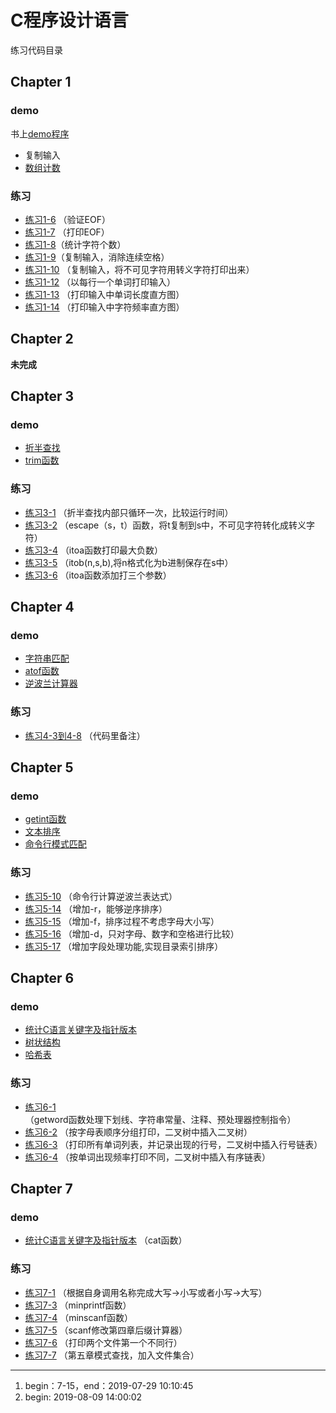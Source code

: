 # C程序设计语言

练习代码目录

## Chapter 1

### demo
书上[demo程序](./chap1/homework)

- 复制输入
- [数组计数](./chap1/demo/count_array.c)

### 练习
- [练习1-6](./chap1/homework/exer_1_6.c) （验证EOF）
- [练习1-7](./chap1/homework/exer_1_7.c) （打印EOF）
- [练习1-8](./chap1/homework/exer_1_8.c)（统计字符个数）
- [练习1-9](./chap1/homework/exer_1_9.c)（复制输入，消除连续空格）
- [练习1-10](./chap1/homework/exer_1_10.c) （复制输入，将不可见字符用转义字符打印出来）
- [练习1-12](./chap1/homework/exer_1_12.c) （以每行一个单词打印输入）
- [练习1-13](./chap1/homework/exer_1_13.c) （打印输入中单词长度直方图）
- [练习1-14](./chap1/homework/exer_1_14.c) （打印输入中字符频率直方图）

## Chapter 2

**未完成**

## Chapter 3

### demo

- [折半查找](./chap3/demo/binsearch.c)
- [trim函数](./chap3/demo/trim.c)

### 练习

- [练习3-1](./chap3/homework/exer_3_1.c) （折半查找内部只循环一次，比较运行时间）
- [练习3-2](./chap3/homework/exer_3_2.c) （escape（s，t）函数，将t复制到s中，不可见字符转化成转义字符）
- [练习3-4](./chap3/homework/exer_3_4.c) （itoa函数打印最大负数）
- [练习3-5](./chap3/homework/exer_3_5.c) （itob(n,s,b),将n格式化为b进制保存在s中）
- [练习3-6](./chap3/homework/exer_3_6.c) （itoa函数添加打三个参数）

## Chapter 4

### demo

- [字符串匹配](./chap4/demo/pattern.c)
- [atof函数](./chap4/demo/atof_double.c)
- [逆波兰计算器](./chap4/demo/calculator)

### 练习

- [练习4-3到4-8](./chap4/homework/exer_4_3to8) （代码里备注）

## Chapter 5

### demo

- [getint函数](./chap5/demo/getnumber)
- [文本排序](./chap5/demo/sort)
- [命令行模式匹配](./chap5/demo/pattern)

### 练习

- [练习5-10](./chap5/homework/exer_5_10) （命令行计算逆波兰表达式）
- [练习5-14](./chap5/homework/exer_5_14to17) （增加-r，能够逆序排序）
- [练习5-15](./chap5/homework/exer_5_14to17) （增加-f，排序过程不考虑字母大小写）
- [练习5-16](./chap5/homework/exer_5_14to17) （增加-d，只对字母、数字和空格进行比较）
- [练习5-17](./chap5/homework/exer_5_14to17) （增加字段处理功能,实现目录索引排序）

## Chapter 6

### demo

- [统计C语言关键字及指针版本](./chap6/demo/count)
- [树状结构](./chap6/demo/tree)
- [哈希表](./chap6/demo/hash)

### 练习

- [练习6-1](./chap6/demo/count/getword.c) （getword函数处理下划线、字符串常量、注释、预处理器控制指令）
- [练习6-2](./chap6/homework/exer_6_2) （按字母表顺序分组打印，二叉树中插入二叉树）
- [练习6-3](./chap6/homework/exer_6_3) （打印所有单词列表，并记录出现的行号，二叉树中插入行号链表）
- [练习6-4](./chap6/homework/exer_6_4) （按单词出现频率打印不同，二叉树中插入有序链表）

## Chapter 7

### demo

- [统计C语言关键字及指针版本](./chap7/demo) （cat函数）

### 练习

- [练习7-1](./chap7/homework/excer_7_1) （根据自身调用名称完成大写->小写或者小写->大写）
- [练习7-3](./chap7/homework/excer_7_3) （minprintf函数）
- [练习7-4](./chap7/homework/excer_7_4) （minscanf函数）
- [练习7-5](./chap7/homework/excer_7_5) （scanf修改第四章后缀计算器）
- [练习7-6](./chap7/homework/excer_7_6) （打印两个文件第一个不同行）
- [练习7-7](./chap7/homework/excer_7_7) （第五章模式查找，加入文件集合）
---
1. begin：7-15，end：2019-07-29 10:10:45
2. begin: 2019-08-09 14:00:02